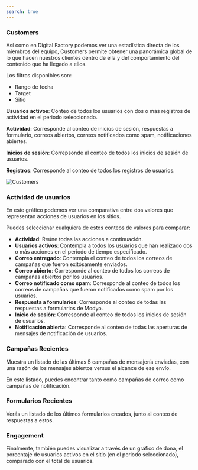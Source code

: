 ```yaml
---
search: true
---
```


### Customers

Así como en Digital Factory podemos ver una estadística directa de los miembros del equipo, Customers permite obtener una panorámica global de lo que hacen nuestros clientes dentro de ella y del comportamiento del contenido que ha llegado a ellos.

Los filtros disponibles son:

- Rango de fecha
- Target
- Sitio

**Usuarios activos**: Conteo de todos los usuarios con dos o mas registros de actividad en el periodo seleccionado.

**Actividad**: Corresponde al conteo de inicios de sesión, respuestas a formulario, correos abiertos, correos notificados como spam, notificaciones abiertes.

**Inicios de sesión**: Correpsonde al conteo de todos los inicios de sesión de usuarios.

**Registros**: Corresponde al conteo de todos los registros de usuarios.

![Customers](/assets/img/platform/customers.png)

### Actividad de usuarios

En este gráfico podemos ver una comparativa entre dos valores que representan acciones de usuarios en los sitios.

Puedes seleccionar cualquiera de estos conteos de valores para comparar:

- **Actividad**: Reúne todas las acciones a continuación.
- **Usuarios activos**: Contempla a todos los usuarios que han realizado dos o más acciones en el periodo de tiempo especificado.
- **Correo entregado**: Contempla el conteo de todos los correos de campañas que fueron exitósamente enviados.
- **Correo abierto**: Corresponde al conteo de todos los correos de campañas abiertos por los usuarios.
- **Correo notificado como spam**: Corresponde al conteo de todos los correos de campañas que fueron notificados como spam por los usuarios.
- **Respuesta a formularios**: Corresponde al conteo de todas las respuestas a formularios de Modyo.
- **Inicio de sesión**: Corresponde al conteo de todos los inicios de sesión de usuarios.
- **Notificación abierta**: Corresponde al conteo de todas las aperturas de mensajes de notificación de usuarios.

### Campañas Recientes

Muestra un listado de las últimas 5 campañas de mensajería enviadas, con una razón de los mensajes abiertos versus el alcance de ese envío.

En este listado, puedes encontrar tanto como campañas de correo como campañas de notificación.

### Formularios Recientes

Verás un listado de los últimos formularios creados, junto al conteo de respuestas a estos.

### Engagement

Finalmente, también puedes visualizar a través de un gráfico de dona, el porcentaje de usuarios activos en el sitio (en el periodo seleccionado), comparado con el total de usuarios.
